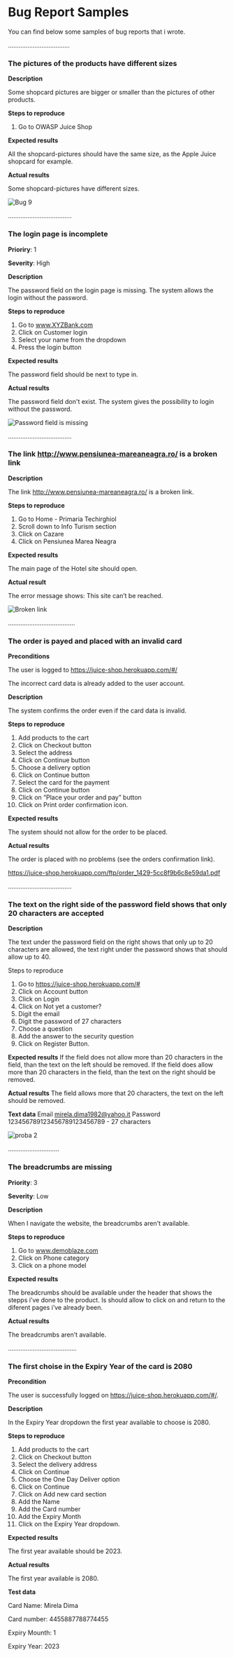 # Bug Report Samples

You can find below some samples of bug reports that i wrote.

...................................

### The pictures of the products have different sizes

**Description**

Some shopcard pictures are bigger or smaller than the pictures of other products.

**Steps to reproduce**

1. Go to OWASP Juice Shop

**Expected results**

All the shopcard-pictures should have the same size, as the Apple Juice shopcard for example.

**Actual results**

Some shopcard-pictures have different sizes.

![Bug 9](https://github.com/mirela-dima/Bugs/assets/124343975/af30ed34-1147-4904-b294-d7ace100c343)

....................................

### The login page is incomplete

**Prioriry**:  1

**Severity**:  High

**Description**

The password field on the login page is missing.
The system allows the login without the password.

**Steps to reproduce** 
1. Go to www.XYZBank.com
3. Click on Customer login
4. Select your name from the dropdown
5. Press the login button

**Expected results**

The password field should be next to type in.

**Actual results**

The password field don't exist. The system gives the possibility to login without the password.

![Password field is missing](https://github.com/mirela-dima/Bugs/assets/124343975/7f012914-1bbf-4d7b-9758-1cd27b37a056)

....................................

### The link http://www.pensiunea-mareaneagra.ro/ is a broken link

**Description**

The link http://www.pensiunea-mareaneagra.ro/ is a broken link.

**Steps to reproduce**
1. Go to Home - Primaria Techirghiol
2. Scroll down to Info Turism section
3. Click on Cazare
4. Click on Pensiunea Marea Neagra

**Expected results**

The main page of the Hotel site should open.

**Actual result**

The error message shows: This site can’t be reached.

![Broken link](https://github.com/mirela-dima/Bugs/assets/124343975/954844d0-1bf7-42a2-9e2d-94c977b511df)

......................................

### The order is payed and placed with an invalid card

**Preconditions**

The user is logged to https://juice-shop.herokuapp.com/#/

The incorrect card data is already added to the user account.

**Description**

The system confirms the order even if the card data is invalid.

**Steps to reproduce**
1. Add products to the cart
2. Click on Checkout button
3. Select the address
4. Click on Continue button
5. Choose a delivery option 
6. Click on Continue button
7. Select the card for the payment
8. Click on Continue button
9. Click on “Place your order and pay” button
10. Click on Print order confirmation icon.

**Expected results**

The system should not allow for the order to be placed.

**Actual results**

The order is placed with no problems (see the orders confirmation link).

https://juice-shop.herokuapp.com/ftp/order_1429-5cc8f9b6c8e59da1.pdf


....................................

### The text on the right side of the password field shows that only 20 characters are accepted

**Description**

The text under the password field on the right shows that only up to 20 characters are allowed, the text right under the password shows that should allow up to 40.

Steps to reproduce
1. Go to https://juice-shop.herokuapp.com/# 
2.  Click on Account button 
3. Click on Login
4. Click on Not yet a customer?
5. Digit the email
6. Digit the password of 27 characters
7. Choose a question
8. Add the answer to the security question
9. Click on Register Button.

**Expected results**
If the field does not allow more than 20 characters in the field, than the text on the left should be removed.
If the field does allow more than 20 characters in the field, than the text on the right should be removed.

**Actual results**
The field allows more that 20 characters, the text on the left should be removed.

**Text data**
Email  mirela.dima1982@yahoo.it
Password  123456789123456789123456789  - 27 characters

![proba 2](https://github.com/mirela-dima/Bugs/assets/124343975/0ced116c-e4d9-4edc-a228-2a9492c0fb7f)

.............................

### The breadcrumbs are missing

**Priority**: 3

**Severity**: Low

**Description**

When I navigate the website, the breadcrumbs aren't available.

**Steps to reproduce**
1. Go to www.demoblaze.com
2. Click on Phone category
3. Click on a phone model

**Expected results**

The breadcrumbs should be available under the header that shows the stepps i’ve done to the product. Is should allow to click on and return to the diferent pages i’ve already been.

**Actual results**

The breadcrumbs aren’t available.

.......................................

### The first choise in the Expiry Year of the card is 2080

**Precondition**

The user is successfully logged on https://juice-shop.herokuapp.com/#/.

**Description**

In the Expiry Year dropdown the first year available to choose is 2080.

**Steps to reproduce**
1. Add products to the cart
2. Click on Checkout button
3. Select the delivery address
4. Click on Continue
5. Choose the One Day Deliver option
6. Click on Continue
7. Click on Add new card section
8. Add the Name
9. Add the Card number
10. Add the Expiry Month 
11. Click on the Expiry Year dropdown.

**Expected results**

The first year available should be 2023.

**Actual results**

The first year available is 2080.

**Test data**

Card Name: Mirela Dima

Card number: 4455887788774455

Expiry Mounth: 1

Expiry Year: 2023 

